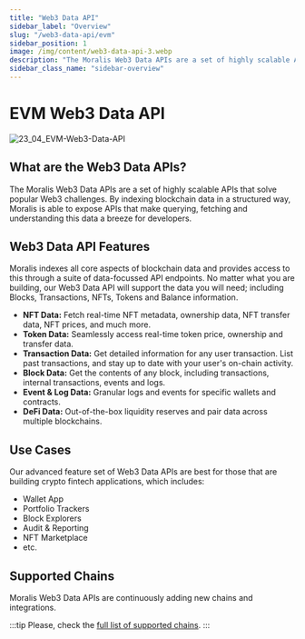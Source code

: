 ```yaml
---
title: "Web3 Data API"
sidebar_label: "Overview"
slug: "/web3-data-api/evm"
sidebar_position: 1
image: /img/content/web3-data-api-3.webp
description: "The Moralis Web3 Data APIs are a set of highly scalable APIs that solve popular Web3 challenges. By indexing blockchain data in a structured way, Moralis is able to expose APIs that make querying, fetching and understanding this data a breeze for developers."
sidebar_class_name: "sidebar-overview"
---
```


# EVM Web3 Data API

![23_04_EVM-Web3-Data-API](https://user-images.githubusercontent.com/13417464/232769157-f47b85bf-7930-4d14-ad22-7f1e630f94d9.jpg)


## What are the Web3 Data APIs?

The Moralis Web3 Data APIs are a set of highly scalable APIs that solve popular Web3 challenges. By indexing blockchain data in a structured way, Moralis is able to expose APIs that make querying, fetching and understanding this data a breeze for developers.

## Web3 Data API Features

Moralis indexes all core aspects of blockchain data and provides access to this through a suite of data-focussed API endpoints. No matter what you are building, our Web3 Data API will support the data you will need; including Blocks, Transactions, NFTs, Tokens and Balance information.

- **NFT Data:** Fetch real-time NFT metadata, ownership data, NFT transfer data, NFT prices, and much more.
- **Token Data:** Seamlessly access real-time token price, ownership and transfer data.
- **Transaction Data:** Get detailed information for any user transaction. List past transactions, and stay up to date with your user's on-chain activity.
- **Block Data:** Get the contents of any block, including transactions, internal transactions, events and logs.
- **Event & Log Data:** Granular logs and events for specific wallets and contracts.
- **DeFi Data:** Out-of-the-box liquidity reserves and pair data across multiple blockchains.

## Use Cases

Our advanced feature set of Web3 Data APIs are best for those that are building crypto fintech applications, which includes:

- Wallet App
- Portfolio Trackers
- Block Explorers
- Audit & Reporting
- NFT Marketplace
- etc.

## Supported Chains

Moralis Web3 Data APIs are continuously adding new chains and integrations.

:::tip
Please, check the [full list of supported chains](/supported-chains).
:::
